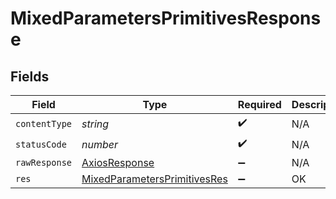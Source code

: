 # MixedParametersPrimitivesResponse


## Fields

| Field                                                                                   | Type                                                                                    | Required                                                                                | Description                                                                             |
| --------------------------------------------------------------------------------------- | --------------------------------------------------------------------------------------- | --------------------------------------------------------------------------------------- | --------------------------------------------------------------------------------------- |
| `contentType`                                                                           | *string*                                                                                | :heavy_check_mark:                                                                      | N/A                                                                                     |
| `statusCode`                                                                            | *number*                                                                                | :heavy_check_mark:                                                                      | N/A                                                                                     |
| `rawResponse`                                                                           | [AxiosResponse](https://axios-http.com/docs/res_schema)                                 | :heavy_minus_sign:                                                                      | N/A                                                                                     |
| `res`                                                                                   | [MixedParametersPrimitivesRes](../../models/operations/mixedparametersprimitivesres.md) | :heavy_minus_sign:                                                                      | OK                                                                                      |